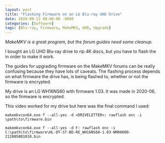 ```yaml
---
layout: post
title: "Flashing Firmware on an LG Blu-ray UHD Drive"
date: 2020-09-12 08:00:00 -0600
categories: [Software]
tags: [Blu-ray, Firmware, MakeMKV, UHD, Upgrade]
---
```


*MakeMKV is a great program, but the forum guides need some cleanup.*

I bought an LG UHD Blu-ray drive to rip 4K discs, but you have to flash the in order to make it work.

The guides for upgrading firmware on the MakeMKV forums can be really confusing because they have lots of caveats. The flashing process depends on what firmware the drive has, is being flashed to, whether or not the firmware is encrypted.

My drive is an LG WH16NS60 with firmware 1.03. It was made in 2020-06, so the firmware is encrypted.

This video worked for my drive but here was the final command I used:

`makemkvcon64.exe f --all-yes -d <DRIVELETTER>: rawflash enc -i \path\to\firmware.bin`

`makemkvcon64.exe f --all-yes -d F: rawflash enc -i C:\path\to\firmware\HL-DT-ST-BD-RE_WH16NS60-1.03-NM00600-212005081010.bin`
